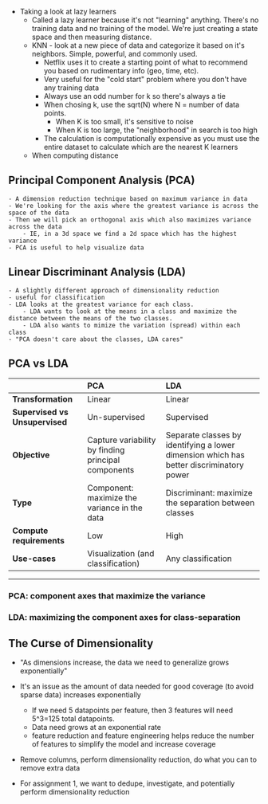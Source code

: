 - Taking a look at lazy learners
    - Called a lazy learner because it's not "learning" anything. There's no training data and no training of the model. We're just creating a state space and then measuring distance.
    - KNN - look at a new piece of data and categorize it based on it's neighbors. Simple, powerful, and commonly used.
        - Netflix uses it to create a starting point of what to recommend you based on rudimentary info (geo, time, etc).
        - Very useful for the "cold start" problem where you don't have any training data
        - Always use an odd number for k so there's always a tie
        - When chosing k, use the sqrt(N) where N = number of data points.
            - When K is too small, it's sensitive to noise
            - When K is too large, the "neighborhood" in search is too high
        - The calculation is computationally expensive as you must use the entire dataset to calculate which are the nearest K learners
    - When computing distance 

## Principal Component Analysis (PCA)
    - A dimension reduction technique based on maximum variance in data
    - We're looking for the axis where the greatest variance is across the space of the data
    - Then we will pick an orthogonal axis which also maximizes variance across the data
        - IE, in a 3d space we find a 2d space which has the highest variance
    - PCA is useful to help visualize data

## Linear Discriminant Analysis (LDA)
    - A slightly different approach of dimensionality reduction
    - useful for classification
    - LDA looks at the greatest variance for each class.
        - LDA wants to look at the means in a class and maximize the distance between the means of the two classes.
        - LDA also wants to mimize the variation (spread) within each class
    - "PCA doesn't care about the classes, LDA cares"

## PCA vs LDA

| | PCA | LDA |
| :--- | :--- | :--- |
| **Transformation** | Linear | Linear |
| **Supervised vs Unsupervised** | Un-supervised | Supervised |
| **Objective** | Capture variability by finding principal components | Separate classes by identifying a lower dimension which has better discriminatory power |
| **Type** | Component: maximize the variance in the data | Discriminant: maximize the separation between classes |
| **Compute requirements** | Low | High |
| **Use-cases** | Visualization (and classification) | Any classification |

---

### **PCA: component axes that maximize the variance**

### **LDA: maximizing the component axes for class-separation**

## The Curse of Dimensionality
- "As dimensions increase, the data we need to generalize grows exponentially"
- It's an issue as the amount of data needed for good coverage (to avoid sparse data) increases exponentially
    - If we need 5 datapoints per feature, then 3 features will need 5^3=125 total datapoints.
    - Data need grows at an exponential rate
    - feature reduction and feature engineering helps reduce the number of features to simplify the model and increase coverage
- Remove columns, perform dimensionality reduction, do what you can to remove extra data

- For assignment 1, we want to dedupe, investigate, and potentially perform dimensionality reduction